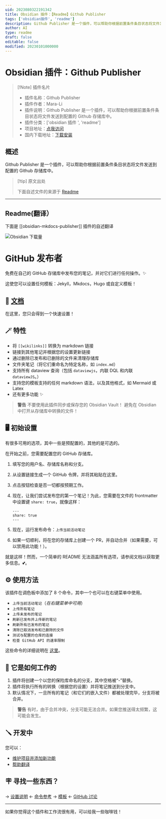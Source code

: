 ```yaml
---
uid: 2023080322191342
title: Obsidian 插件：【Readme】Github Publisher
tags: ['obsidian插件', 'readme']
description: Github Publisher 是一个插件，可以帮助你根据前置条件条目状态将文件发送到配置的Github存储库中。
author: AI
type: readme
draft: false
editable: false
modified: 20230101000000
---
```


# Obsidian 插件：Github Publisher

> [!Note] 插件名片
> - 插件名称：Github Publisher
> - 插件作者：Mara-Li
> - 插件说明：Github Publisher 是一个插件，可以帮助你根据前置条件条目状态将文件发送到配置的 Github 存储库中。
> - 插件分类：['obsidian 插件 ', 'readme']
> - 项目地址：[点我访问](https://github.com/ObsidianPublisher/obsidian-github-publisher)
> - 国内下载地址：[下载安装](https://pkmer.cn/products/plugin/pluginMarket/?obsidian-mkdocs-publisher)

## 概述

Github Publisher 是一个插件，可以帮助你根据前置条件条目状态将文件发送到配置的 Github 存储库中。

> [!tip] 原文出处
>
>下面自述文件的来源于 [Readme](https://ghproxy.net/https://raw.githubusercontent.com/ObsidianPublisher/obsidian-github-publisher/master/README.md)
>

---

## Readme(翻译）

下面是 [[obsidian-mkdocs-publisher]] 插件的自述翻译

![Obsidian 下载量](https://img.shields.io/badge/dynamic/json?logo=obsidian&color=%23483699&label=downloads&query=%24%5B%22obsidian-mkdocs-publisher%22%5D.downloads&url=https%3A%2F%2Fraw.githubusercontent.com%2Fobsidianmd%2Fobsidian-releases%2Fmaster%2Fcommunity-plugin-stats.json)

# GitHub 发布者

免费在自己的 GitHub 存储库中发布您的笔记，并对它们进行任何操作。✨

这使您可以设置任何模板：Jekyll，Mkdocs，Hugo 或自定义模板！

## 📑 [文档](https://obsidian-publisher.netlify.app/)

在这里，您只会得到一个快速设置！

## 🪄 特性

- 将 `[[wikilinks]]` 转换为 markdown 链接
- 链接到其他笔记并根据您的设置更新链接
- 通过删除已发布和已删除的文件来清理存储库
- 文件夹笔记（将它们重命名为特定名称，如 `index.md`）
- 支持所有 dataview 查询（包括 `dataviewjs`，内联 DQL 和内联 `dataviewJS`。）
- 支持您的模板支持的任何 markdown 语法，以及其他格式，如 Mermaid 或 Latex
- 还有更多功能 :sparkles:

> **警告**
> 不要使用此插件同步或保存您的 Obsidian Vault！
> 避免在 Obsidian 中打开从存储库中转换的文件！

## 🖥️ 初始设置

有很多可用的选项，其中一些是预配置的，其他的是可选的。

在开始之前，您需要配置您的 GitHub 存储库。

1. 填写您的用户名、存储库名称和分支。
2. 从设置链接生成一个 GitHub 令牌，并将其粘贴在这里。
3. 点击按钮检查是否一切都按预期工作。
4. 现在，让我们尝试发布您的第一个笔记！为此，您需要在文件的 frontmatter 中设置键 `share: true`，就像这样：

	```
	---
	share: true
	---
	```

5. 现在，运行发布命令：`上传当前活动笔记`
6. 如果一切顺利，将在您的存储库上创建一个 PR，并自动合并（如果需要，可以禁用此功能！）。

就是这样！然而，一个简单的 README 无法涵盖所有选项，请参阅文档以获取更多信息。💕。

## ⚙️ 使用方法

该插件在调色板中添加了 8 个命令，其中一个也可以在右键菜单中使用。

- `上传当前活动笔记`（*在右键菜单中可用*）
- `上传所有笔记`
- `上传未发布的笔记`
- `刷新已发布并上传新的笔记`
- `刷新所有已发布的笔记`
- `清除已取消发布和已删除的文件`
- `测试与配置的仓库的连接`
- `检查 GitHub API 的速率限制`

这些命令的详细说明在 [这里](https://github.com/ObsidianPublisher/obsidian-github-publisher/blob/master/docs/COMMANDS.md)。

## 🤖 它是如何工作的

1. 插件将创建一个以您的保险库命名的分支，其中空格被“-”替换。
2. 插件将执行所有的转换（根据您的设置）并将笔记推送到分支中。
3. 默认情况下，一旦所有的笔记（和它们的嵌入文件）都被处理完毕，分支将被合并。

> **警告**
> 有时，由于合并冲突，分支可能无法合并。如果您推送得太频繁，这可能会发生。

## 🪛 开发中

您可以：

- [维护项目并添加新功能](https://obsidian-publisher.netlify.app/github%20publisher/developping/#general)
- [帮助翻译](https://obsidian-publisher.netlify.app/github%20publisher/developping/#translation)

## 🪧 寻找一些东西？

→ [设置说明](https://obsidian-publisher.netlify.app/Github%20Publisher/Settings/)
← [命令参考](https://obsidian-publisher.netlify.app/Github%20Publisher/Commands)
→ [模板](https://obsidian-publisher.netlify.app/Mkdocs%20Template/)
← [GitHub 讨论](https://github.com/ObsidianPublisher/obsidian-github-publisher/discussions)


---

如果你觉得这个插件和工作流很有用，可以给我一些咖啡钱！<br>
